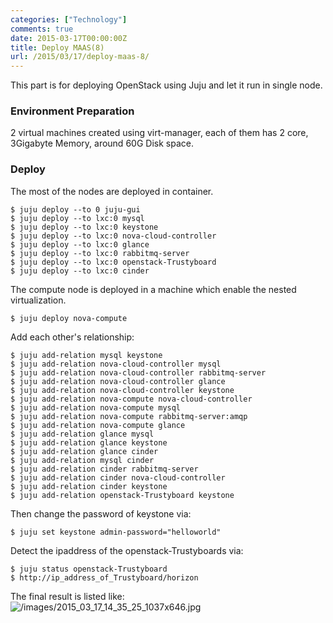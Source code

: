```yaml
---
categories: ["Technology"]
comments: true
date: 2015-03-17T00:00:00Z
title: Deploy MAAS(8)
url: /2015/03/17/deploy-maas-8/
---
```


This part is for deploying OpenStack using Juju and let it run in single node.    
### Environment Preparation
2 virtual machines created using virt-manager, each of them has 2 core, 3Gigabyte Memory, around 60G Disk space.     
### Deploy
The most of the nodes are deployed in container.    

```
$ juju deploy --to 0 juju-gui
$ juju deploy --to lxc:0 mysql
$ juju deploy --to lxc:0 keystone
$ juju deploy --to lxc:0 nova-cloud-controller
$ juju deploy --to lxc:0 glance
$ juju deploy --to lxc:0 rabbitmq-server
$ juju deploy --to lxc:0 openstack-Trustyboard
$ juju deploy --to lxc:0 cinder 

```
The compute node is deployed in a machine which enable the nested virtualization.    

```
$ juju deploy nova-compute

```
Add each other's relationship:    

```
$ juju add-relation mysql keystone
$ juju add-relation nova-cloud-controller mysql
$ juju add-relation nova-cloud-controller rabbitmq-server
$ juju add-relation nova-cloud-controller glance
$ juju add-relation nova-cloud-controller keystone
$ juju add-relation nova-compute nova-cloud-controller
$ juju add-relation nova-compute mysql
$ juju add-relation nova-compute rabbitmq-server:amqp
$ juju add-relation nova-compute glance
$ juju add-relation glance mysql
$ juju add-relation glance keystone
$ juju add-relation glance cinder
$ juju add-relation mysql cinder
$ juju add-relation cinder rabbitmq-server
$ juju add-relation cinder nova-cloud-controller
$ juju add-relation cinder keystone
$ juju add-relation openstack-Trustyboard keystone

```
Then change the password of keystone via:    

```
$ juju set keystone admin-password="helloworld"

```
Detect the ipaddress of the openstack-Trustyboards via:    

```
$ juju status openstack-Trustyboard
$ http://ip_address_of_Trustyboard/horizon

```
The final result is listed like:    
![/images/2015_03_17_14_35_25_1037x646.jpg](/images/2015_03_17_14_35_25_1037x646.jpg)    
